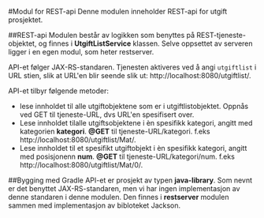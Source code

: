 #Modul for REST-api
Denne modulen inneholder REST-api for utgift prosjektet.

##REST-api
Modulen består av logikken som benyttes på REST-tjeneste-objektet, og finnes i **UtgiftListService** klassen. Selve oppsettet av serveren ligger i en egen modul, som heter restserver.

API-et følger JAX-RS-standaren. Tjenesten aktiveres ved å angi `utgiftlist` i URL stien, slik at URL'en blir seende slik ut:
http://localhost:8080/utgiftlist/.

API-et tilbyr følgende metoder:

- lese innholdet til alle utgiftobjektene som er i utgiftlistobjektet. Oppnås ved GET til tjeneste-URL, dvs URL'en spesifisert over.
- Lese innholdet tilalle utgiftsobjektene i èn spesifikk kategori, angitt med kategorien **kategori**. **@GET** til tjeneste-URL/kategori. f.eks http://localhost:8080/utgiftlist/Mat/.
- Lese innholdet til et spesifikt utgiftobjekt i èn spesifikk kategori, angitt med posisjonenn **num**. **@GET** til tjeneste-URL/kategori/num. f.eks http://localhost:8080/utgiftlist/Mat/0/.


##Bygging med Gradle 
API-et er prosjekt av typen **java-library**. Som nevnt er det benyttet JAX-RS-standaren, men vi har ingen implementasjon av denne standaren i denne modulen.
Den finnes i **restserver** modulen sammen med implementasjon av bibloteket Jackson.